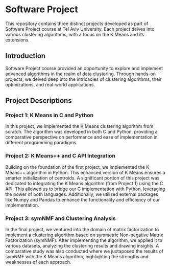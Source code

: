 # Software Project
This repository contains three distinct projects developed as part of Software Project course at Tel Aviv University. Each project delves into various clustering algorithms, with a focus on the K Means and its extensions.

## Introduction
Software Project course provided an opportunity to explore and implement advanced algorithms in the realm of data clustering. Through hands-on projects, we delved deep into the intricacies of clustering algorithms, their optimizations, and real-world applications.

## Project Descriptions
### Project 1: K Means in C and Python
In this project, we implemented the K Means clustering algorithm from scratch. The algorithm was developed in both C and Python, providing a comparative perspective on performance and ease of implementation in different programming paradigms.

### Project 2: K Means++ and C API Integration
Building on the foundation of the first project, we implemented the K Means++ algorithm in Python. This enhanced version of K Means ensures a smarter initialization of centroids. A significant portion of this project was dedicated to integrating the K Means algorithm (from Project 1) using the C API. This allowed us to bridge our C implementation with Python, leveraging the power of both languages. Additionally, we utilized external packages like Numpy and Pandas to enhance the functionality and efficiency of our implementation.

### Project 3: symNMF and Clustering Analysis
In the final project, we ventured into the domain of matrix factorization to implement a clustering algorithm based on symmetric Non-negative Matrix Factorization (symNMF). After implementing the algorithm, we applied it to various datasets, analyzing the clustering results and drawing insights. A comparative study was also conducted where we juxtaposed the results of symNMF with the K Means algorithm, highlighting the strengths and weaknesses of each approach.
